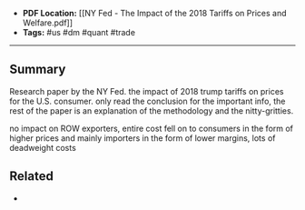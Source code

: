 
- **PDF Location:** [[NY Fed - The Impact of the 2018 Tariffs on Prices and Welfare.pdf]]
- **Tags:** #us #dm #quant #trade 

---
## Summary

Research paper by the NY Fed. the impact of 2018 trump tariffs on prices for the U.S. consumer. only read the conclusion for the important info, the rest of the paper is an explanation of the methodology and the nitty-gritties. 

no impact on ROW exporters, entire cost fell on to consumers in the form of higher prices and mainly importers in the form of lower margins, lots of deadweight costs
## Related
- 


